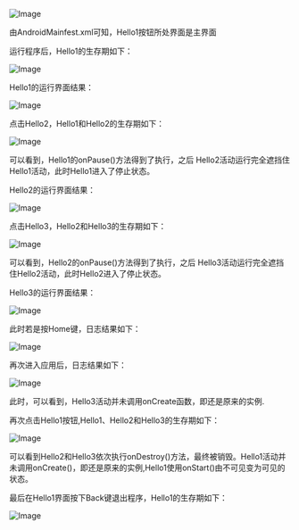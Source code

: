 ![Image](D:\2018118118_Android\实验一\实验一过程图片\1.png)

由AndroidMainfest.xml可知，Hello1按钮所处界面是主界面

运行程序后，Hello1的生存期如下：

![Image](D:\2018118118_Android\实验一\实验一过程图片\2.png)

Hello1的运行界面结果：

![Image](D:\2018118118_Android\实验一\实验一过程图片\3.png)

点击Hello2，Hello1和Hello2的生存期如下：

![Image](D:\2018118118_Android\实验一\实验一过程图片\4.png)

可以看到，Hello1的onPause()方法得到了执行，之后 Hello2活动运行完全遮挡住Hello1活动，此时Hello1进入了停止状态。

Hello2的运行界面结果：

![Image](D:\2018118118_Android\实验一\实验一过程图片\5.png)

点击Hello3，Hello2和Hello3的生存期如下：

![Image](D:\2018118118_Android\实验一\实验一过程图片\6.png)

可以看到，Hello2的onPause()方法得到了执行，之后 Hello3活动运行完全遮挡住Hello2活动，此时Hello2进入了停止状态。

Hello3的运行界面结果：

![Image](D:\2018118118_Android\实验一\实验一过程图片\7.png)

此时若是按Home键，日志结果如下：

![Image](D:\2018118118_Android\实验一\实验一过程图片\8.png)

再次进入应用后，日志结果如下：

![Image](D:\2018118118_Android\实验一\实验一过程图片\9.png)

此时，可以看到，Hello3活动并未调用onCreate函数，即还是原来的实例.

再次点击Hello1按钮,Hello1、Hello2和Hello3的生存期如下：

![Image](D:\2018118118_Android\实验一\实验一过程图片\10.png)

可以看到Hello2和Hello3依次执行onDestroy()方法，最终被销毁。Hello1活动并未调用onCreate()，即还是原来的实例,Hello1使用onStart()由不可见变为可见的状态。

 

最后在Hello1界面按下Back键退出程序，Hello1的生存期如下：

![Image](D:\2018118118_Android\实验一\实验一过程图片\11.png)
